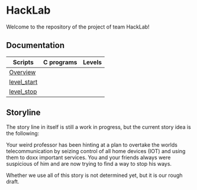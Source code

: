 <!--
SPDX-FileCopyrightText: 2022 Bassam-Khaled Thiab <inf3891@hs-worms.de>
SPDX-FileCopyrightText: 2022 Dominic Meyer <inf3644@hs-worms.de>
SPDX-FileCopyrightText: 2022 Felix Rheinheimer <felix.rheinheimer@hs-worms.de>
SPDX-FileCopyrightText: 2022 Jean-Arole Fotsing <inf3608@hs-worms.de>
SPDX-FileCopyrightText: 2022 Katrin Vollhardt <inf3493@hs-worms.de>
SPDX-FileCopyrightText: 2022 Steve Landry Tchamabe <infXXXX@hs-worms.de>
SPDX-FileCopyrightText: 2022 Syed Saad-Ullah <inf3664@hs-worms.de>
SPDX-FileCopyrightText: 2022 Thierry-Junior Djeutchou-Njieyong <inf3494@hs-worms.de>

SPDX-License-Identifier: GPL-3.0-or-later
-->

# HackLab

Welcome to the repository of the project of team HackLab! 


## Documentation

| Scripts | C programs | Levels |
|---|---|---|
| [Overview](scripts.md) | | |
| [level_start](scripts.md) | | |
| [level_stop](scripts.md) | | |

## Storyline

The story line in itself is still a work in progress, but the current story idea is the following: 

Your weird professor has been hinting at a plan to overtake the worlds telecommunication by seizing control of all home devices (IOT) and using them to doxx important services. You and your friends always were suspicious of him and are now trying to find a way to stop his ways.

Whether we use all of this story is not determined yet, but it is our rough draft.
